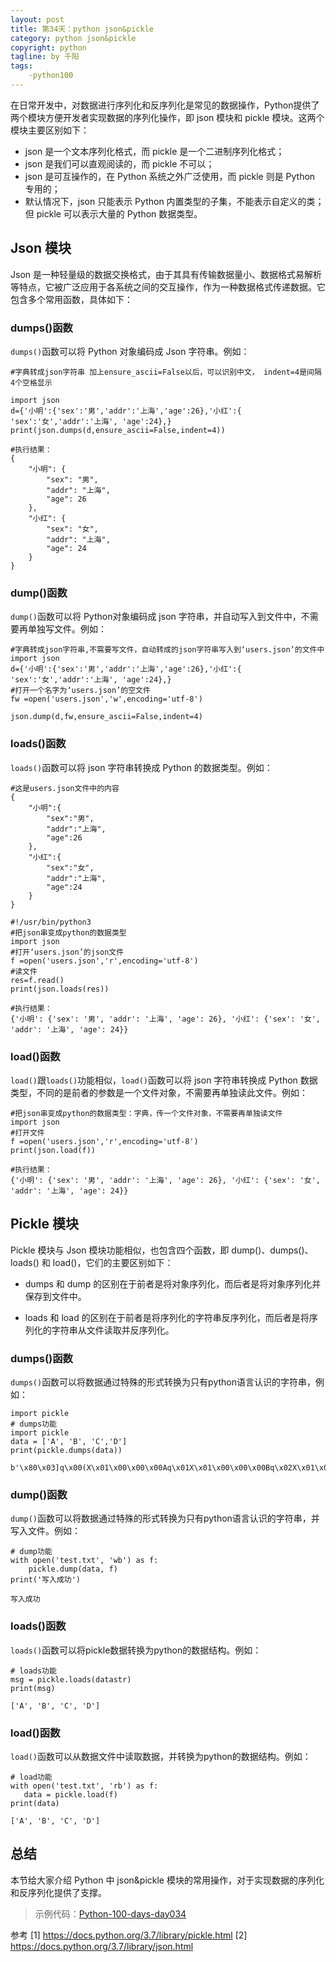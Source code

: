 ```yaml
---
layout: post
title: 第34天：python json&pickle
category: python json&pickle
copyright: python
tagline: by 千阳
tags:
    -python100
---
```


在日常开发中，对数据进行序列化和反序列化是常见的数据操作，Python提供了两个模块方便开发者实现数据的序列化操作，即 json 模块和 pickle 模块。这两个模块主要区别如下：

- json 是一个文本序列化格式，而 pickle 是一个二进制序列化格式；
- json 是我们可以直观阅读的，而 pickle 不可以；
- json 是可互操作的，在 Python 系统之外广泛使用，而 pickle 则是 Python 专用的；
- 默认情况下，json 只能表示 Python 内置类型的子集，不能表示自定义的类；但 pickle 可以表示大量的 Python 数据类型。

<!--more-->

## Json 模块

Json 是一种轻量级的数据交换格式，由于其具有传输数据量小、数据格式易解析等特点，它被广泛应用于各系统之间的交互操作，作为一种数据格式传递数据。它包含多个常用函数，具体如下：

### dumps()函数

`dumps()`函数可以将 Python 对象编码成 Json 字符串。例如：

```
#字典转成json字符串 加上ensure_ascii=False以后，可以识别中文， indent=4是间隔4个空格显示   

import json         
d={'小明':{'sex':'男','addr':'上海','age':26},'小红':{ 'sex':'女','addr':'上海', 'age':24},}
print(json.dumps(d,ensure_ascii=False,indent=4)) 

#执行结果：
{
    "小明": {
        "sex": "男",
        "addr": "上海",
        "age": 26
    },
    "小红": {
        "sex": "女",
        "addr": "上海",
        "age": 24
    }
}
```

### dump()函数

`dump()`函数可以将 Python对象编码成 json 字符串，并自动写入到文件中，不需要再单独写文件。例如：

```
#字典转成json字符串,不需要写文件，自动转成的json字符串写入到‘users.json’的文件中 
import json                                                                         
d={'小明':{'sex':'男','addr':'上海','age':26},'小红':{ 'sex':'女','addr':'上海', 'age':24},}
#打开一个名字为‘users.json’的空文件
fw =open('users.json','w',encoding='utf-8')

json.dump(d,fw,ensure_ascii=False,indent=4)
```

### loads()函数

`loads()`函数可以将 json 字符串转换成 Python 的数据类型。例如：

```
#这是users.json文件中的内容
{
    "小明":{
        "sex":"男",
        "addr":"上海",
        "age":26
    },
    "小红":{
        "sex":"女",
        "addr":"上海",
        "age":24
    }
}

#!/usr/bin/python3
#把json串变成python的数据类型   
import json  
#打开‘users.json’的json文件
f =open('users.json','r',encoding='utf-8')
#读文件
res=f.read()
print(json.loads(res))   

#执行结果：
{'小明': {'sex': '男', 'addr': '上海', 'age': 26}, '小红': {'sex': '女', 'addr': '上海', 'age': 24}}
```

### load()函数

`load()`跟`loads()`功能相似，`load()`函数可以将 json 字符串转换成 Python 数据类型，不同的是前者的参数是一个文件对象，不需要再单独读此文件。例如：

```
#把json串变成python的数据类型：字典，传一个文件对象，不需要再单独读文件 
import json   
#打开文件
f =open('users.json','r',encoding='utf-8') 
print(json.load(f))

#执行结果：
{'小明': {'sex': '男', 'addr': '上海', 'age': 26}, '小红': {'sex': '女', 'addr': '上海', 'age': 24}}

```

## Pickle 模块

Pickle 模块与 Json 模块功能相似，也包含四个函数，即 dump()、dumps()、loads() 和 load()，它们的主要区别如下：

- dumps 和 dump 的区别在于前者是将对象序列化，而后者是将对象序列化并保存到文件中。

- loads 和 load 的区别在于前者是将序列化的字符串反序列化，而后者是将序列化的字符串从文件读取并反序列化。

### dumps()函数

`dumps()`函数可以将数据通过特殊的形式转换为只有python语言认识的字符串，例如：

```
import pickle
# dumps功能
import pickle
data = ['A', 'B', 'C','D']  
print(pickle.dumps(data))

b'\x80\x03]q\x00(X\x01\x00\x00\x00Aq\x01X\x01\x00\x00\x00Bq\x02X\x01\x00\x00\x00Cq\x03X\x01\x00\x00\x00Dq\x04e.'
```

### dump()函数

`dump()`函数可以将数据通过特殊的形式转换为只有python语言认识的字符串，并写入文件。例如：

```
# dump功能
with open('test.txt', 'wb') as f:
    pickle.dump(data, f)
print('写入成功')

写入成功
```

### loads()函数

`loads()`函数可以将pickle数据转换为python的数据结构。例如：

```
# loads功能
msg = pickle.loads(datastr)
print(msg)

['A', 'B', 'C', 'D']
```

### load()函数

`load()`函数可以从数据文件中读取数据，并转换为python的数据结构。例如：

```
# load功能
with open('test.txt', 'rb') as f:
   data = pickle.load(f)
print(data)

['A', 'B', 'C', 'D']
```

## 总结

本节给大家介绍 Python 中 json&pickle 模块的常用操作，对于实现数据的序列化和反序列化提供了支撑。

> 示例代码：[Python-100-days-day034](https://github.com/JustDoPython/python-100-day/tree/master/day-034)

参考
[1] https://docs.python.org/3.7/library/pickle.html
[2] https://docs.python.org/3.7/library/json.html